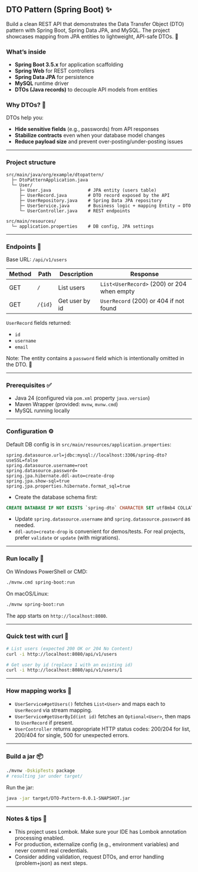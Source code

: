 ## DTO Pattern (Spring Boot) ✨

Build a clean REST API that demonstrates the Data Transfer Object (DTO) pattern with Spring Boot, Spring Data JPA, and MySQL. The project showcases mapping from JPA entities to lightweight, API-safe DTOs. 🚀

### What’s inside

- **Spring Boot 3.5.x** for application scaffolding
- **Spring Web** for REST controllers
- **Spring Data JPA** for persistence
- **MySQL** runtime driver
- **DTOs (Java records)** to decouple API models from entities

### Why DTOs? 🤔

DTOs help you:

- **Hide sensitive fields** (e.g., passwords) from API responses
- **Stabilize contracts** even when your database model changes
- **Reduce payload size** and prevent over-posting/under-posting issues

---

### Project structure

```text
src/main/java/org/example/dtopattern/
  ├─ DtoPatternApplication.java
  └─ User/
     ├─ User.java              # JPA entity (users table)
     ├─ UserRecord.java        # DTO record exposed by the API
     ├─ UserRepository.java    # Spring Data JPA repository
     ├─ UserService.java       # Business logic + mapping Entity → DTO
     └─ UserController.java    # REST endpoints

src/main/resources/
  └─ application.properties    # DB config, JPA settings
```

---

### Endpoints 🧭

Base URL: `/api/v1/users`

| Method | Path    | Description    | Response                                   |
| ------ | ------- | -------------- | ------------------------------------------ |
| GET    | `/`     | List users     | `List<UserRecord>` (200) or 204 when empty |
| GET    | `/{id}` | Get user by id | `UserRecord` (200) or 404 if not found     |

`UserRecord` fields returned:

- `id`
- `username`
- `email`

Note: The entity contains a `password` field which is intentionally omitted in the DTO. 🔐

---

### Prerequisites ✅

- Java 24 (configured via `pom.xml` property `java.version`)
- Maven Wrapper (provided: `mvnw`, `mvnw.cmd`)
- MySQL running locally

---

### Configuration ⚙️

Default DB config is in `src/main/resources/application.properties`:

```properties
spring.datasource.url=jdbc:mysql://localhost:3306/spring-dto?useSSL=false
spring.datasource.username=root
spring.datasource.password=
spring.jpa.hibernate.ddl-auto=create-drop
spring.jpa.show-sql=true
spring.jpa.properties.hibernate.format_sql=true
```

- Create the database schema first:

```sql
CREATE DATABASE IF NOT EXISTS `spring-dto` CHARACTER SET utf8mb4 COLLATE utf8mb4_unicode_ci;
```

- Update `spring.datasource.username` and `spring.datasource.password` as needed.
- `ddl-auto=create-drop` is convenient for demos/tests. For real projects, prefer `validate` or `update` (with migrations).

---

### Run locally 🏃

On Windows PowerShell or CMD:

```bash
./mvnw.cmd spring-boot:run
```

On macOS/Linux:

```bash
./mvnw spring-boot:run
```

The app starts on `http://localhost:8080`.

---

### Quick test with curl 🔎

```bash
# List users (expected 200 OK or 204 No Content)
curl -i http://localhost:8080/api/v1/users

# Get user by id (replace 1 with an existing id)
curl -i http://localhost:8080/api/v1/users/1
```

---

### How mapping works 🧩

- `UserService#getUsers()` fetches `List<User>` and maps each to `UserRecord` via stream mapping.
- `UserService#getUserById(int id)` fetches an `Optional<User>`, then maps to `UserRecord` if present.
- `UserController` returns appropriate HTTP status codes: 200/204 for list, 200/404 for single, 500 for unexpected errors.

---

### Build a jar 📦

```bash
./mvnw -DskipTests package
# resulting jar under target/
```

Run the jar:

```bash
java -jar target/DTO-Pattern-0.0.1-SNAPSHOT.jar
```

---

### Notes & tips 📝

- This project uses Lombok. Make sure your IDE has Lombok annotation processing enabled.
- For production, externalize config (e.g., environment variables) and never commit real credentials.
- Consider adding validation, request DTOs, and error handling (problem+json) as next steps.
